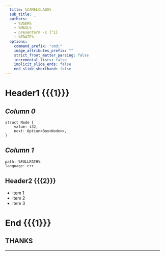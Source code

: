 ```yaml
---
  title: %CAMELCLASS%
  sub_title: _
  authors:
    - %USER%
    - %MAIL%
    - presenterm -x [^1]
    - %FDATE%
  options:
    command_prefix: "cmd:"
    image_attributes_prefix: ""
    strict_front_matter_parsing: false
    incremental_lists: false
    implicit_slide_ends: false
    end_slide_shorthand: false
---
```


# Header1 {{{1}}}

<!-- cmd:column_layout: [1, 1] -->
  <!-- cmd:column: 0 -->
  _Column 0_
  -
```rust-script +line_numbers
struct Node {
    value: i32,
    next: Option<Box<Node>>,
}
```
  <!-- cmd:pause -->
  <!-- cmd:column: 1 -->
  <!-- cmd:column: 0 -->
  _Column 1_
  -
```file  +exec +line_numbers
path: %FULLPATH%
language: c++
```
 <!-- cmd:reset_layout -->
 <!-- cmd:end_slide -->

## Header2 {{{2}}}

  <!-- cmd:pause -->
  <!-- cmd:incremental_lists: true -->
- item 1
- item 2
- item 3
 <!-- cmd:incremental_lists: false -->
 <!-- cmd:end_slide -->

# End {{{1}}}

<!-- cmd:jump_to_middle -->
  **THANKS**
  -
---
<!-- cmd:end_slide -->

[^1]: [A markdown terminal slideshow tool](https://github.com/mfontanini/presenterm)
[^2]: [Template Var](https://github.com/aperezdc/vim-template/blob/master/doc/template.txt)
